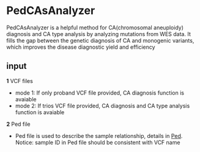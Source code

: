 # PedCAsAnalyzer
PedCAsAnalyzer is a helpful method for CA(chromosomal aneuploidy) diagnosis and CA type analysis by analyzing mutations from WES data. It fills the gap between the genetic diagnosis of CA and monogenic variants, which improves the disease diagnostic yield and efficiency

## input
**1** VCF files
* mode 1: If only proband VCF file provided, CA diagnosis function is avaiable
* mode 2: If trios VCF file provided, CA diagnosis and CA type analysis function is avaiable

**2** Ped file
* Ped file is used to describe the sample relationship, details in [Ped](https://gatk.broadinstitute.org/hc/en-us/articles/360035531972-PED-Pedigree-format).   
Notice: sample ID in Ped file should be consistent with VCF name
